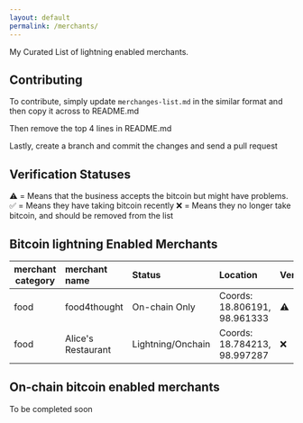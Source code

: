 ```yaml
---
layout: default
permalink: /merchants/
---
```


My Curated List of lightning enabled merchants.

Contributing
--------------

To contribute, simply update ``merchanges-list.md`` in the similar format and then copy it across to README.md

Then remove the top 4 lines in README.md

Lastly, create a branch and commit the changes and send a pull request

Verification Statuses
--------------

⚠️ = Means that the business accepts the bitcoin but might have problems.
✅ = Means they have taking bitcoin recently
❌ = Means they no longer take bitcoin, and should be removed from the list


Bitcoin lightning Enabled Merchants
--------------

| merchant category | merchant name      | Status              | Location                       | Verified
|-------------------|:-------------------|:--------------------|:-------------------------------|:--------------
| food              | food4thought       | On-chain Only       | Coords: 18.806191, 98.961333   | ⚠️
| food              | Alice's Restaurant | Lightning/Onchain   | Coords: 18.784213, 98.997287   | ❌


On-chain bitcoin enabled merchants
--------------

To be completed soon
